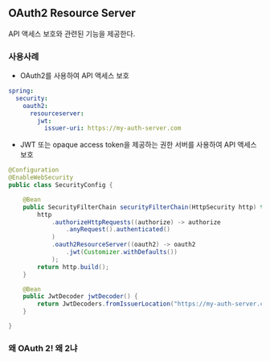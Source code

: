 ## OAuth2 Resource Server
API 액세스 보호와 관련된 기능을 제공한다.

### 사용사례
- OAuth2를 사용하여 API 액세스 보호
```yaml
spring:
  security:
    oauth2:
      resourceserver:
        jwt:
          issuer-uri: https://my-auth-server.com
```
- JWT 또는 opaque access token을 제공하는 권한 서버를 사용하여 API 액세스 보호
```java
@Configuration
@EnableWebSecurity
public class SecurityConfig {

	@Bean
	public SecurityFilterChain securityFilterChain(HttpSecurity http) throws Exception {
		http
			.authorizeHttpRequests((authorize) -> authorize
				.anyRequest().authenticated()
			)
			.oauth2ResourceServer((oauth2) -> oauth2
				.jwt(Customizer.withDefaults())
			);
		return http.build();
	}

	@Bean
	public JwtDecoder jwtDecoder() {
		return JwtDecoders.fromIssuerLocation("https://my-auth-server.com");
	}

}
```
### 왜 OAuth 2! 왜 2냐

### 